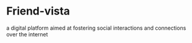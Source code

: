 # Friend-vista
a digital platform aimed at fostering social interactions and connections over the internet

